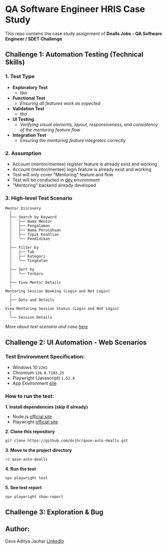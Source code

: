 # QA Software Engineer HRIS Case Study
This repo contains the case study assignment of **Dealls Jobs - QA Software Engineer / SDET Challenge**

## Challenge 1: Automation Testing (Technical Skills)
### 1. Test Type
- **Exploratory Test**
  - *tba*
- **Functional Test**
  - *Ensuring all features work as expected*
- **Validation Test**
  - *tba*
- **UI Testing**
  - *Verifying visual elements, layout, responsiveness, and consistency of the mentoring feature flow*
- **Integration Test**
  - *Ensuring the mentoring feature integrates correctly*
### 2. Assumption
- Account (mentor/mentee) register feature is already exist and working
- Account (mentor/mentee) login feature is already exist and working
- Test will only cover "Mentoring" feature and flow
- Test will be conducted in [dev](https://job-portal-user-dev-skx7zw44dq-et.a.run.app) environment
- "Mentoring" backend already developed
### 3. High-level Test Scenario
```
Mentor Discovery
  │
  ├── Search by Keyword
  │   ├── Nama Mentor
  │   ├── Pengalaman
  │   ├── Nama Perusahaan
  │   ├── Topik Keahlian
  │   └── Pendidikan
  │
  ├── Filter by
  │   ├── Tab
  │   ├── Kategori
  │   └── Tingkatan
  │
  ├── Sort by
  │   └── Terbaru
  │
  ├── View Mentor Details
  │
Mentoring Session Booking (Login and Not Login)
  │
  ├── Data and Details
  │
View Mentoring Session Status (Login and Not Login)
  │
  └── Session Details
```

*More about test scenario and case [here](https://docs.google.com/spreadsheets/d/1HOM_2t4fW8yrT3bHC-Pq-wNTqHChrXVuUsHEsHIEPo4/edit?usp=sharing)* 

## Challenge 2: UI Automation - Web Scenarios
### Test Environment Specification:
- Windows 10 `22H2`
- Chromium `136.0.7103.25`
- Playwright (Javascript) `1.52.0`
- App Environment [site](https://job-portal-user-dev-skx7zw44dq-et.a.run.app)

### How to run the test:
**1. Install dependencies (skip if already)**
- Node.js [official site](https://nodejs.org/en/download)
- Playwright [official site](https://playwright.dev/docs/intro)

**2. Clone this repository**
```bash
git clone https://github.com/dvjhr/qase-auto-dealls.git
```
**3. Move to the project directory**

```bash
cd qase-auto-dealls
```
**4. Run the test**

```bash
npx playwright test
```
**5. See test report**

```bash
npx playwright show-report
```
## Challenge 3: Exploration & Bug

## Author: 
Dava Aditya Jauhar [LinkedIn](https://linkedin.com/in/dvjhr)
